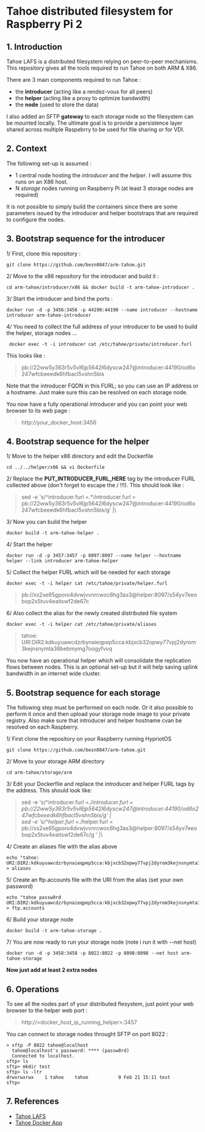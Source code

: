 # Tahoe distributed filesystem for Raspberry Pi 2
 
## 1. Introduction
Tahoe LAFS is a distributed filesystem relying on peer-to-peer mechanisms. This repository gives all the tools required to run Tahoe on both ARM & X86.

There are 3 main components required to run Tahoe :
* the **introducer** (acting like a rendez-vous for all peers)
* the **helper** (acting like a proxy to optimize bandwidth)
* the **node** (used to store the data)

I also added an SFTP **gateway** to each storage node so the filesystem can be mounted locally. The ultimate goal is to provide a persistence layer shared across multiple Raspebrry to be used for file sharing or for VDI.

## 2. Context
The following set-up is assumed : 
* 1 central node hosting the *introducer* and the *helper*. I will assume this runs on an X86 host.
* N *storage* nodes running on Raspberry Pi (at least 3 storage nodes are required)

It is not possible to simply build the containers since there are some parameters issued by the introducer and helper bootstraps that are required to configure the nodes.

## 3. Bootstrap sequence for the introducer
1/ First, clone this repository :
```
git clone https://github.com/besn0847/arm-tahoe.git
```
2/ Move to the x86 repository for the introducer and build it :
```
cd arm-tahoe/introducer/x86 && docker build -t arm-tahoe-introducer .
```
3/ Start the introducer and bind the ports :
```
docker run -d -p 3456:3456 -p 44190:44190 --name introducer --hostname introducer arm-tahoe-introducer
```
4/ You need to collect the full address of your introducer to be used to build the helper, storage nodes ...
```
 docker exec -t -i introducer cat /etc/tahoe/private/introducer.furl
```
This looks like :
> pb://22ww5y363r5v5vl6jp5642l6dyscw247@introducer:44190/od6o247wfcbeeedk6hfbacl5vshn5bis

Note that the introducer FQDN in this FURL; so you can use an IP address or a hostname. Just make sure this can be resolved on each storage node.

You now have a fully operational introducer and you can point your web browser to its web page : 
> http://your_docker_host:3456

## 4. Bootstrap sequence for the helper
1/ Move to the helper x86 directory and edit the Dockerfile
```
cd ../../helper/x86 && vi Dockerfile
```
2/ Replace the __PUT_INTRODUCER_FURL_HERE__ tag by the introducer FURL collected above (don't forget to escape the / !!!). This should look like :
>  sed -e 's/^introducer.furl =.*/introducer.furl = pb:\/\/22ww5y363r5v5vl6jp5642l6dyscw247@introducer:44190\/od6o247wfcbeeedk6hfbacl5vshn5bis/g' |\

3/ Now you can build the helper
```
docker build -t arm-tahoe-helper .
```
4/ Start the helper 
```
docker run -d -p 3457:3457 -p 8097:8097 --name helper --hostname helper --link introducer arm-tahoe-helper
```
5/ Collect the helper FURL which will be needed for each storage
```
docker exec -t -i helper cat /etc/tahoe/private/helper.furl
```
> pb://xs2xe65gporo4dvwjvvnrcwoc6hg3as3@helper:8097/s54yv7eeobop2x5tuv4eaitswf2de67c

6/ Also collect the alias for the newly created distributed file system
```
docker exec -t -i helper cat /etc/tahoe/private/aliases
```
> tahoe: URI:DIR2:kdkuyuawcdzrbynaieqpep5cca:kbjxcb32opwy77vpj2dyrom3kejnsnymta36bebmymg7oogyfvvq

You now have an operational helper which will consolidate the replication flows between nodes. This is an optional set-up but it will help saving uplink bandwidth in an internet wide cluster.

## 5. Bootstrap sequence for each storage
The following step must be performed on each node. Or it also possible to perform it once and then upload your storage node image to your private registry. Also make sure that introducer and helper hostname cvan be resolved on each Raspberry.

1/ First clone the repository on your Raspberry running HypriotOS
```
git clone https://github.com/besn0847/arm-tahoe.git
```
2/ Move to your storage ARM directory 
```
cd arm-tahoe/storage/arm
```
3/ Edit your Dockerfile and replace the introducer and helper FURL tags by the address. This should look like:
>sed -e 's/^introducer.furl =.*/introducer.furl = pb:\/\/22ww5y363r5v5vl6jp5642l6dyscw247@introducer:44190\/od6o247wfcbeeedk6hfbacl5vshn5bis/g' |\
        sed -e 's/^helper.furl =.*/helper.furl = pb:\/\/xs2xe65gporo4dvwjvvnrcwoc6hg3as3@helper:8097\/s54yv7eeobop2x5tuv4eaitswf2de67c/g ' |\

4/ Create an aliases file with the alias above
```
echo "tahoe: URI:DIR2:kdkuyuawcdzrbynaieqpep5cca:kbjxcb32opwy77vpj2dyrom3kejnsnymta36bebmymg7oogyfvvq" > aliases
```
5/ Create an ftp.accounts file with the URI from the alias (set your own password)
```
echo "tahoe passw0rd URI:DIR2:kdkuyuawcdzrbynaieqpep5cca:kbjxcb32opwy77vpj2dyrom3kejnsnymta36bebmymg7oogyfvvq" > ftp.accounts
```
6/ Build your storage node
```
docker build -t arm-tahoe-storage .
```
7/ You are now ready to run your storage node (note i run it with --net host)
```
docker run -d -p 3458:3458 -p 8022:8022 -p 8098:8098 --net host arm-tahoe-storage
```

**Now just add at least 2 extra nodes**

## 6. Operations
To see all the nodes part of your distributed flesystem, just point your web browser to the helper web port :
> http://<docker_host_ip_running_helper>:3457

You can connect to storage nodes throught SFTP on port 8022 :
```
> sftp -P 8022 tahoe@localhost
  tahoe@localhost's password: **** (passw0rd)
  Connected to localhost.
sftp> ls
sftp> mkdir test
sftp> ls -ltr
drwxrwxrwx    1 tahoe    tahoe           0 Feb 21 15:11 test
sftp> 
```

## 7. References
* [Tahoe LAFS](https://tahoe-lafs.org)
* [Tahoe Docker App](https://github.com/besn0847/tahoe-app)
